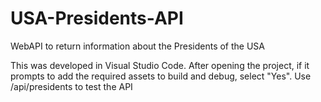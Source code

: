 # USA-Presidents-API
WebAPI to return information about the Presidents of the USA

This was developed in Visual Studio Code.
After opening the project, if it prompts to add the required assets to build and debug, select "Yes".
Use /api/presidents to test the API

